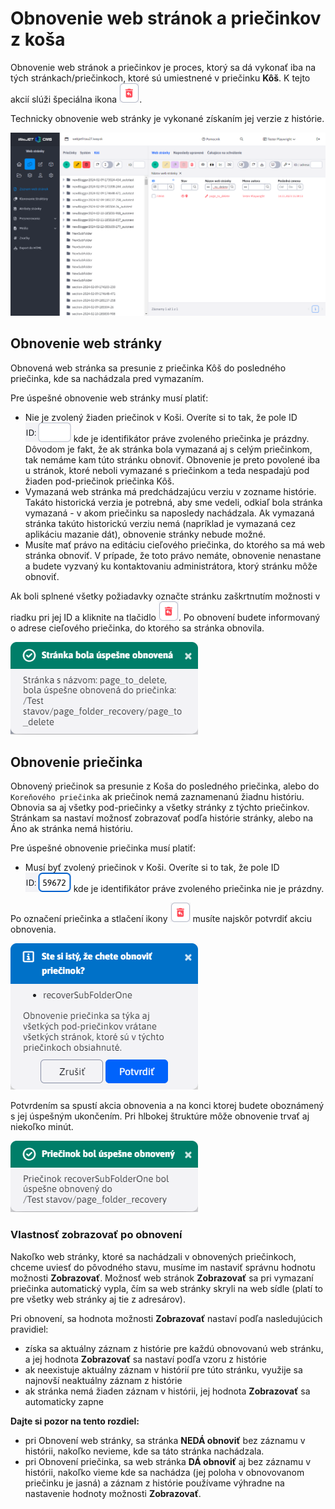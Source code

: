 # Obnovenie web stránok a priečinkov z koša

Obnovenie web stránok a priečinkov je proces, ktorý sa dá vykonať iba na tých stránkach/priečinkoch, ktoré sú umiestnené v priečinku **Kôš**. K tejto akcií slúži špeciálna ikona ![](recover-button.png ":no-zoom").

Technicky obnovenie web stránky je vykonané získaním jej verzie z histórie.

![](recover.png)

## Obnovenie web stránky

Obnovená web stránka sa presunie z priečinka Kôš do posledného priečinka, kde sa nachádzala pred vymazaním.

Pre úspešné obnovenie web stránky musí platiť:

- Nie je zvolený žiaden priečinok v Koši. Overíte si to tak, že pole ID ![](recover-folder-id-1.png ":no-zoom") kde je identifikátor práve zvoleného priečinka je prázdny. Dôvodom je fakt, že ak stránka bola vymazaná aj s celým priečinkom, tak nemáme kam túto stránku obnoviť. Obnovenie je preto povolené iba u stránok, ktoré neboli vymazané s priečinkom a teda nespadajú pod žiaden pod-priečinok priečinka Kôš.
- Vymazaná web stránka má predchádzajúcu verziu v zozname histórie. Takáto historická verzia je potrebná, aby sme vedeli, odkiaľ bola stránka vymazaná - v akom priečinku sa naposledy nachádzala. Ak vymazaná stránka takúto historickú verziu nemá (napríklad je vymazaná cez aplikáciu mazanie dát), obnovenie stránky nebude možné.
- Musíte mať právo na editáciu cieľového priečinka, do ktorého sa má web stránka obnoviť. V prípade, že toto právo nemáte, obnovenie nenastane a budete vyzvaný ku kontaktovaniu administrátora, ktorý stránku môže obnoviť.

Ak boli splnené všetky požiadavky označte stránku zaškrtnutím možnosti v riadku pri jej ID a kliknite na tlačidlo ![](recover-button.png ":no-zoom"). Po obnovení budete informovaný o adrese cieľového priečinka, do ktorého sa stránka obnovila.

![](recover-page-success.png)

## Obnovenie priečinka

Obnovený priečinok sa presunie z Koša do posledného priečinka, alebo do ```Koreňového priečinka``` ak priečinok nemá zaznamenanú žiadnu históriu. Obnovia sa aj všetky pod-priečinky a všetky stránky z týchto priečinkov. Stránkam sa nastaví možnosť zobrazovať podľa histórie stránky, alebo na Áno ak stránka nemá históriu.

Pre úspešné obnovenie priečinka musí platiť:

- Musí byť zvolený priečinok v Koši. Overíte si to tak, že pole ID ![](recover-folder-id-2.png ":no-zoom") kde je identifikátor práve zvoleného priečinka nie je prázdny.

Po označení priečinka a stlačení ikony ![](recover-button.png ":no-zoom") musíte najskôr potvrdiť akciu obnovenia.

![](recover-folder-info.png)

Potvrdením sa spustí akcia obnovenia a na konci ktorej budete oboznámený s jej úspešným ukončením. Pri hlbokej štruktúre môže obnovenie trvať aj niekoľko minút.

![](recover-folder-success.png)

### Vlastnosť zobrazovať po obnovení

Nakoľko web stránky, ktoré sa nachádzali v obnovených priečinkoch, chceme uviesť do pôvodného stavu, musíme im nastaviť správnu hodnotu možnosti **Zobrazovať**. Možnosť web stránok **Zobrazovať** sa pri vymazaní priečinka automatický vypla, čím sa web stránky skryli na web sídle (platí to pre všetky web stránky aj tie z adresárov).

Pri obnovení, sa hodnota možnosti **Zobrazovať** nastaví podľa nasledujúcich pravidiel:

- získa sa aktuálny záznam z histórie pre každú obnovovanú web stránku, a jej hodnota **Zobrazovať** sa nastaví podľa vzoru z histórie
- ak neexistuje aktuálny záznam v histórií pre túto stránku, využije sa najnovší neaktuálny záznam z histórie
- ak stránka nemá žiaden záznam v histórii, jej hodnota **Zobrazovať** sa automaticky zapne

**Dajte si pozor na tento rozdiel:**
- pri Obnovení web stránky, sa stránka **NEDÁ obnoviť** bez záznamu v histórii, nakoľko nevieme, kde sa táto stránka nachádzala.
- pri Obnovení priečinka, sa web stránka **DÁ obnoviť** aj bez záznamu v histórii, nakoľko vieme kde sa nachádza (jej poloha v obnovovanom priečinku je jasná) a záznam z histórie používame výhradne na nastavenie hodnoty možnosti **Zobrazovať**.